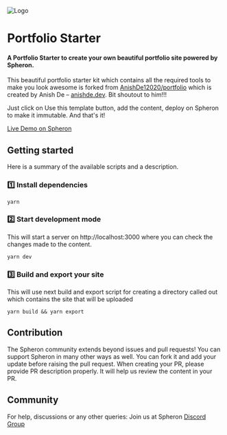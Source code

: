 ![Logo](https://res.cloudinary.com/letech-digital-solutions/image/upload/v1674554473/Group_131_mcmn2e.png)

# Portfolio Starter

#### A Portfolio Starter to create your own beautiful portfolio site powered by Spheron.

This beautiful portfolio starter kit which contains all the required tools to make you look awesome is forked from [AnishDe12020/portfolio](https://github.com/AnishDe12020/portfolio) which is created by Anish De – [anishde.dev](https://anishde.dev). Bit shoutout to him!!!

Just click on Use this template button, add the content, deploy on Spheron to make it immutable. And that's it!

[Live Demo on Spheron](https://portfolio-starter-62dc1e.spheron.app)

## Getting started
Here is a summary of the available scripts and a description.

### 1️⃣ Install dependencies
```
yarn
```

### 2️⃣ Start development mode
This will start a server on http://localhost:3000 where you can check the changes made to the content.
```
yarn dev
```

### 3️⃣ Build and export your site
This will use next build and export script for creating a directory called out which contains the site that will be uploaded
```
yarn build && yarn export
```

## Contribution
The Spheron community extends beyond issues and pull requests! You can support Spheron in many other ways as well.
You can fork it and add your update before raising the pull request. When creating your PR, please provide PR description properly. It will help us review the content in your PR.

## Community
For help, discussions or any other queries: Join us at Spheron [Discord Group](https://discord.com/invite/ahxuCtm) 


